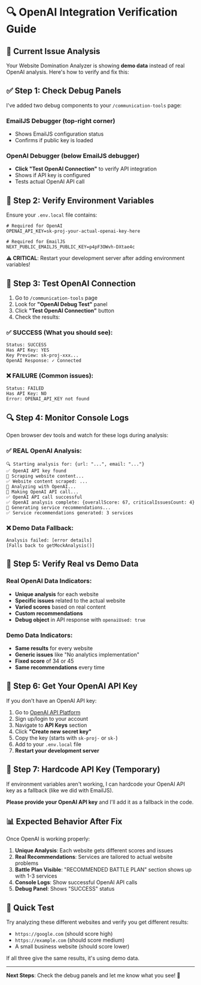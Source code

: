 # 🔍 OpenAI Integration Verification Guide

## 🚨 **Current Issue Analysis**

Your Website Domination Analyzer is showing **demo data** instead of real OpenAI analysis. Here's how to verify and fix this:

## ✅ **Step 1: Check Debug Panels**

I've added two debug components to your `/communication-tools` page:

### **EmailJS Debugger** (top-right corner)
- Shows EmailJS configuration status
- Confirms if public key is loaded

### **OpenAI Debugger** (below EmailJS debugger)
- **Click "Test OpenAI Connection"** to verify API integration
- Shows if API key is configured
- Tests actual OpenAI API call

## 🔧 **Step 2: Verify Environment Variables**

Ensure your `.env.local` file contains:

```env
# Required for OpenAI
OPENAI_API_KEY=sk-proj-your-actual-openai-key-here

# Required for EmailJS  
NEXT_PUBLIC_EMAILJS_PUBLIC_KEY=p4pF3OWvh-DXtae4c
```

**⚠️ CRITICAL**: Restart your development server after adding environment variables!

## 🧪 **Step 3: Test OpenAI Connection**

1. Go to `/communication-tools` page
2. Look for **"OpenAI Debug Test"** panel
3. Click **"Test OpenAI Connection"** button
4. Check the results:

### **✅ SUCCESS (What you should see):**
```
Status: SUCCESS
Has API Key: YES
Key Preview: sk-proj-xxx...
OpenAI Response: ✓ Connected
```

### **❌ FAILURE (Common issues):**
```
Status: FAILED
Has API Key: NO
Error: OPENAI_API_KEY not found
```

## 🔍 **Step 4: Monitor Console Logs**

Open browser dev tools and watch for these logs during analysis:

### **✅ REAL OpenAI Analysis:**
```
🔍 Starting analysis for: {url: "...", email: "..."}
✅ OpenAI API key found
📡 Scraping website content...
✅ Website content scraped: ...
🤖 Analyzing with OpenAI...
🤖 Making OpenAI API call...
✅ OpenAI API call successful
✅ OpenAI analysis complete: {overallScore: 67, criticalIssuesCount: 4}
🎯 Generating service recommendations...
✅ Service recommendations generated: 3 services
```

### **❌ Demo Data Fallback:**
```
Analysis failed: [error details]
[Falls back to getMockAnalysis()]
```

## 🎯 **Step 5: Verify Real vs Demo Data**

### **Real OpenAI Data Indicators:**
- **Unique analysis** for each website
- **Specific issues** related to the actual website
- **Varied scores** based on real content
- **Custom recommendations** 
- **Debug object** in API response with `openaiUsed: true`

### **Demo Data Indicators:**
- **Same results** for every website
- **Generic issues** like "No analytics implementation"
- **Fixed score** of 34 or 45
- **Same recommendations** every time

## 🚀 **Step 6: Get Your OpenAI API Key**

If you don't have an OpenAI API key:

1. Go to [OpenAI API Platform](https://platform.openai.com/)
2. Sign up/login to your account
3. Navigate to **API Keys** section
4. Click **"Create new secret key"**
5. Copy the key (starts with `sk-proj-` or `sk-`)
6. Add to your `.env.local` file
7. **Restart your development server**

## 🔧 **Step 7: Hardcode API Key (Temporary)**

If environment variables aren't working, I can hardcode your OpenAI API key as a fallback (like we did with EmailJS).

**Please provide your OpenAI API key** and I'll add it as a fallback in the code.

## 📊 **Expected Behavior After Fix**

Once OpenAI is working properly:

1. **Unique Analysis**: Each website gets different scores and issues
2. **Real Recommendations**: Services are tailored to actual website problems  
3. **Battle Plan Visible**: "RECOMMENDED BATTLE PLAN" section shows up with 1-3 services
4. **Console Logs**: Show successful OpenAI API calls
5. **Debug Panel**: Shows "SUCCESS" status

## 🎯 **Quick Test**

Try analyzing these different websites and verify you get different results:
- `https://google.com` (should score high)
- `https://example.com` (should score medium)
- A small business website (should score lower)

If all three give the same results, it's using demo data.

---

**Next Steps**: Check the debug panels and let me know what you see! 🚀
